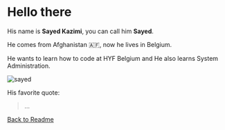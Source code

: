 # Hello there

His name is **Sayed Kazimi**, you can call him **Sayed**.

He comes from Afghanistan :afghanistan:, now he lives in Belgium.

He wants to learn how to code at HYF Belgium and He also learns System Administration.

![sayed](https://user-images.githubusercontent.com/63754597/81613586-09d27900-93df-11ea-9776-ac17213b3af8.jpeg)

His favorite quote:
>...

[Back to Readme](./README.md)